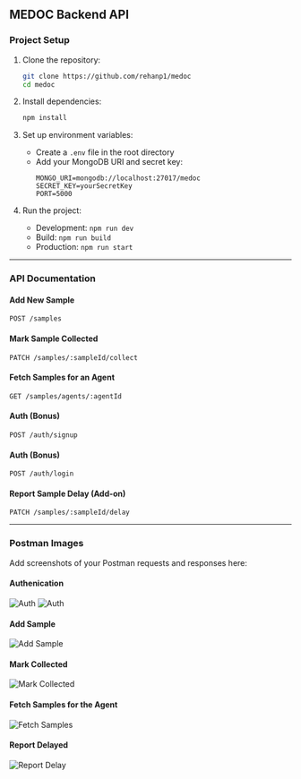 ## MEDOC Backend API

### Project Setup

1. Clone the repository:

   ```bash
   git clone https://github.com/rehanp1/medoc
   cd medoc
   ```

2. Install dependencies:

   ```bash
   npm install
   ```

3. Set up environment variables:

   - Create a `.env` file in the root directory
   - Add your MongoDB URI and secret key:
     ```env
     MONGO_URI=mongodb://localhost:27017/medoc
     SECRET_KEY=yourSecretKey
     PORT=5000
     ```

4. Run the project:
   - Development: `npm run dev`
   - Build: `npm run build`
   - Production: `npm run start`

---

### API Documentation

#### Add New Sample

`POST /samples`

#### Mark Sample Collected

`PATCH /samples/:sampleId/collect`

#### Fetch Samples for an Agent

`GET /samples/agents/:agentId`

#### Auth (Bonus)

`POST /auth/signup`

#### Auth (Bonus)

`POST /auth/login`

#### Report Sample Delay (Add-on)

`PATCH /samples/:sampleId/delay`

---

### Postman Images

Add screenshots of your Postman requests and responses here:

#### Authenication
![Auth](images/login.png)
![Auth](images/signup.png)

#### Add Sample
![Add Sample](images/sample_add.png)

#### Mark Collected
![Mark Collected](images/sample_collect.png)

#### Fetch Samples for the Agent
![Fetch Samples](images/get_samples.png)

#### Report Delayed
![Report Delay](images/sample_delay.png)
